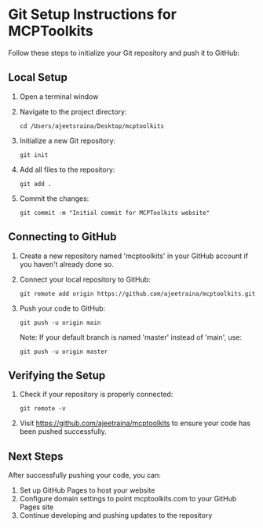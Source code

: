 # Git Setup Instructions for MCPToolkits

Follow these steps to initialize your Git repository and push it to GitHub:

## Local Setup

1. Open a terminal window
2. Navigate to the project directory:
   ```
   cd /Users/ajeetsraina/Desktop/mcptoolkits
   ```

3. Initialize a new Git repository:
   ```
   git init
   ```

4. Add all files to the repository:
   ```
   git add .
   ```

5. Commit the changes:
   ```
   git commit -m "Initial commit for MCPToolkits website"
   ```

## Connecting to GitHub

1. Create a new repository named 'mcptoolkits' in your GitHub account if you haven't already done so.

2. Connect your local repository to GitHub:
   ```
   git remote add origin https://github.com/ajeetraina/mcptoolkits.git
   ```

3. Push your code to GitHub:
   ```
   git push -u origin main
   ```
   
   Note: If your default branch is named 'master' instead of 'main', use:
   ```
   git push -u origin master
   ```

## Verifying the Setup

1. Check if your repository is properly connected:
   ```
   git remote -v
   ```

2. Visit https://github.com/ajeetraina/mcptoolkits to ensure your code has been pushed successfully.

## Next Steps

After successfully pushing your code, you can:

1. Set up GitHub Pages to host your website
2. Configure domain settings to point mcptoolkits.com to your GitHub Pages site
3. Continue developing and pushing updates to the repository
